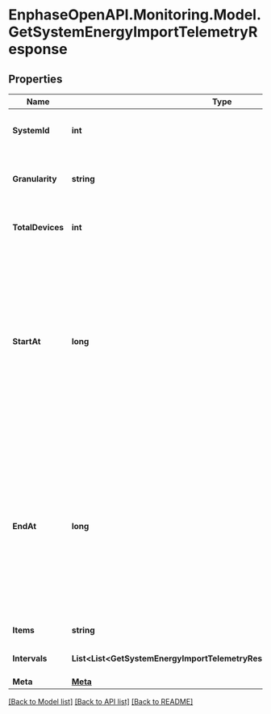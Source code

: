 # EnphaseOpenAPI.Monitoring.Model.GetSystemEnergyImportTelemetryResponse

## Properties

Name | Type | Description | Notes
------------ | ------------- | ------------- | -------------
**SystemId** | **int** | Unique numeric ID of the system. | [optional] 
**Granularity** | **string** | Granularity of the telemetry data. Default is &#39;day&#39;. | [optional] 
**TotalDevices** | **int** | Number of consumption meters in the site. | [optional] 
**StartAt** | **long** | Start time of the data series. Either start_date or start_at will be present. By default start_at will appear in response. If start_date parameter is passed in the url then start_date field will appear in response. | [optional] 
**EndAt** | **long** | End time of the data series. Either end_date or end_at will be present. By default end_at will appear in response. If end_date parameter is passed in the url then end_date field will appear in response. | [optional] 
**Items** | **string** | List key &#39;intervals&#39;. | [optional] 
**Intervals** | **List&lt;List&lt;GetSystemEnergyImportTelemetryResponseIntervalsInnerInner&gt;&gt;** | An array of telemetry objects. | [optional] 
**Meta** | [**Meta**](Meta.md) |  | [optional] 

[[Back to Model list]](../README.md#documentation-for-models) [[Back to API list]](../README.md#documentation-for-api-endpoints) [[Back to README]](../README.md)

